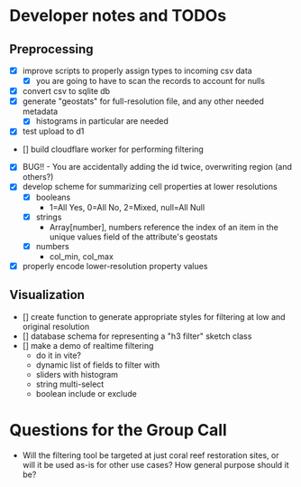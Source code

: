 # Developer notes and TODOs

## Preprocessing

- [x] improve scripts to properly assign types to incoming csv data
  - [x] you are going to have to scan the records to account for nulls
- [x] convert csv to sqlite db
- [x] generate "geostats" for full-resolution file, and any other needed metadata
  - [x] histograms in particular are needed
- [x] test upload to d1
- [] build cloudflare worker for performing filtering
- [x] BUG!! - You are accidentally adding the id twice, overwriting region (and others?)
- [x] develop scheme for summarizing cell properties at lower resolutions
  - [x] booleans
    - 1=All Yes, 0=All No, 2=Mixed, null=All Null
  - [x] strings
    - Array[number], numbers reference the index of an item in the unique values field of the attribute's geostats
  - [x] numbers
    - col_min, col_max
- [x] properly encode lower-resolution property values

## Visualization

- [] create function to generate appropriate styles for filtering at low and original resolution
- [] database schema for representing a "h3 filter" sketch class
- [] make a demo of realtime filtering
  - do it in vite?
  - dynamic list of fields to filter with
  - sliders with histogram
  - string multi-select
  - boolean include or exclude

# Questions for the Group Call

- Will the filtering tool be targeted at just coral reef restoration sites, or will it be used as-is for other use cases? How general purpose should it be?
